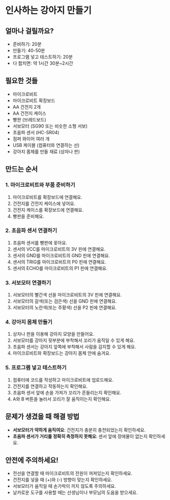 # 인사하는 강아지 만들기

## 얼마나 걸릴까요?
- 준비하기: 20분
- 만들기: 40-50분
- 프로그램 넣고 테스트하기: 20분
- 다 합치면: 약 1시간 30분~2시간

## 필요한 것들
- 마이크로비트 
- 마이크로비트 확장보드
- AA 건전지 2개
- AA 건전지 케이스
- 빵판 (브레드보드)
- 서보모터 (SG90 또는 비슷한 소형 서보)
- 초음파 센서 (HC-SR04)
- 점퍼 와이어 여러 개
- USB 케이블 (컴퓨터와 연결하는 선)
- 강아지 몸체를 만들 재료 (상자나 판)

## 만드는 순서

### 1. 마이크로비트와 부품 준비하기
1. 마이크로비트를 확장보드에 연결해요.
2. 건전지를 건전지 케이스에 넣어요.
3. 건전지 케이스를 확장보드에 연결해요.
4. 빵판을 준비해요.

### 2. 초음파 센서 연결하기
1. 초음파 센서를 빵판에 꽂아요.
2. 센서의 VCC를 마이크로비트의 3V 핀에 연결해요.
3. 센서의 GND를 마이크로비트의 GND 핀에 연결해요.
4. 센서의 TRIG를 마이크로비트의 P0 핀에 연결해요.
5. 센서의 ECHO를 마이크로비트의 P1 핀에 연결해요.

### 3. 서보모터 연결하기
1. 서보모터의 빨간색 선을 마이크로비트의 3V 핀에 연결해요.
2. 서보모터의 갈색(또는 검은색) 선을 GND 핀에 연결해요.
3. 서보모터의 노란색(또는 주황색) 선을 P2 핀에 연결해요.

### 4. 강아지 몸체 만들기
1. 상자나 판을 이용해 강아지 모양을 만들어요.
2. 서보모터를 강아지 뒷부분에 부착해서 꼬리가 움직일 수 있게 해요.
3. 초음파 센서는 강아지 앞쪽에 부착해서 사람을 감지할 수 있게 해요.
4. 마이크로비트와 확장보드는 강아지 몸체 안에 숨겨요.

### 5. 프로그램 넣고 테스트하기
1. 컴퓨터에 코드를 작성하고 마이크로비트에 업로드해요.
2. 건전지를 연결하고 작동하는지 확인해요.
3. 초음파 센서 앞에 손을 가져가 꼬리가 흔들리는지 확인해요.
4. A와 B 버튼을 눌러서 꼬리가 잘 움직이는지 확인해요.

## 문제가 생겼을 때 해결 방법
- **서보모터가 약하게 움직여요**: 건전지가 충분히 충전되었는지 확인하세요. 
- **초음파 센서가 거리를 정확히 측정하지 못해요**: 센서 앞에 장애물이 없는지 확인하세요.

## 안전에 주의하세요!
- 전선을 연결할 때 마이크로비트의 전원이 꺼져있는지 확인하세요.
- 건전지를 넣을 때 (+)와 (-) 방향이 맞는지 확인하세요.
- 서보모터가 움직일 때 손가락이 끼지 않도록 주의하세요.
- 날카로운 도구를 사용할 때는 선생님이나 부모님의 도움을 받으세요.
